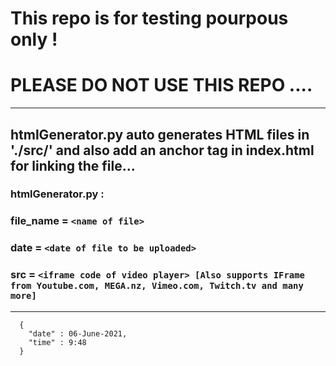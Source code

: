 # This repo is for testing pourpous only !
# PLEASE DO NOT USE THIS REPO ....

---

##  htmlGenerator.py auto generates HTML files in './src/' and also add an anchor tag in index.html for linking the file...

###  htmlGenerator.py :
###     file_name = ```<name of file>```
###     date = ```<date of file to be uploaded>```
###     src = ```<iframe code of video player> [Also supports IFrame from Youtube.com, MEGA.nz, Vimeo.com, Twitch.tv and many more]```

---
  
```
  {
    "date" : 06-June-2021,
    "time" : 9:48
  }
```
